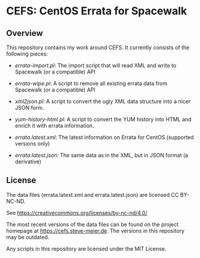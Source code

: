CEFS: CentOS Errata for Spacewalk
====

## Overview

This repository contains my work around CEFS.
It currently consists of the following pieces:

- _errata-import.pl_: The import script that will read XML and write to Spacewalk (or a compatible) API
- _errata-wipe.pl_: A script to remove all existing errata data from Spacewalk (or a compatible) API
- _xml2json.pl_: A script to convert the ugly XML data structure into a nicer JSON form.
- _yum-history-html.pl_: A script to convert the YUM history into HTML and enrich it with errata information.

- _errata.latest.xml_: The latest information on Errata for CentOS (supported versions only)
- _errata.latest.json_: The same data as in the XML, but in JSON format (a derivative)

## License

The data files (errata.latest.xml and errata.latest.json) are licensed CC BY-NC-ND.

See https://creativecommons.org/licenses/by-nc-nd/4.0/

The most recent versions of the data files can be found on the project homepage
at https://cefs.steve-meier.de. The versions in this repository may be outdated.

Any scripts in this repository are licensed under the MIT License.
